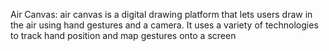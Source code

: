Air Canvas:
air canvas is a digital drawing platform that lets users draw in the air using hand gestures and a camera. It uses a variety of technologies to track hand position and map gestures onto a screen
